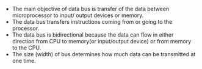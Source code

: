 - The main objective of data bus is transfer of the data between microprocessor to input/ output devices or memory.
- The data bus transfers instructions coming from or going to the processor.
- The data bus is bidirectional because the data can flow in either direction from CPU to memory(or input/output device) or from memory to the CPU.
- The size (width) of bus determines how much data can be transmitted at one time.